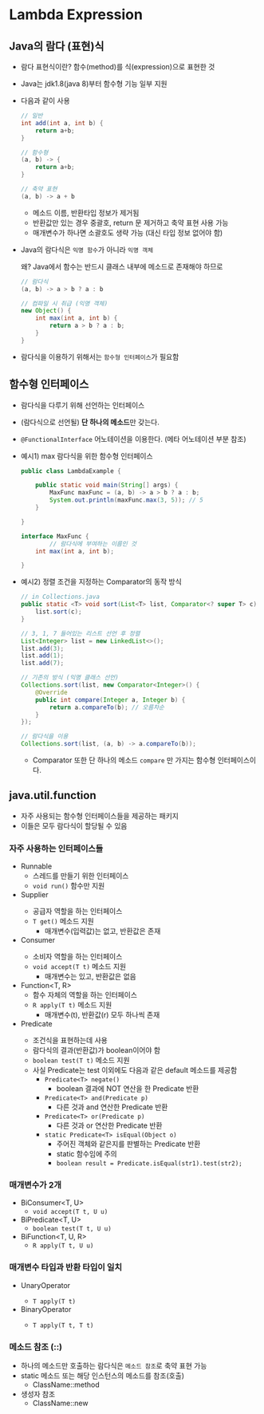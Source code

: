 # Lambda Expression

## Java의 람다 (표현)식

- 람다 표현식이란? 함수(method)를 식(expression)으로 표현한 것
- Java는 jdk1.8(java 8)부터 함수형 기능 일부 지원
- 다음과 같이 사용
    
    ```java
    // 일반
    int add(int a, int b) {
    	return a+b;
    }
    
    // 함수형
    (a, b) -> {
    	return a+b;
    }
    
    // 축약 표현
    (a, b) -> a + b
    
    ```
    
    - 메소드 이름, 반환타입 정보가 제거됨
    - 반환값만 있는 경우 중괄호, return 문 제거하고 축약 표현 사용 가능
    - 매개변수가 하나면 소괄호도 생략 가능 (대신 타입 정보 없어야 함)
- Java의 람다식은 `익명 함수`가 아니라 `익명 객체`
    
    왜? Java에서 함수는 반드시 클래스 내부에 메소드로 존재해야 하므로
    
    ```java
    // 람다식
    (a, b) -> a > b ? a : b
    
    // 컴파일 시 취급 (익명 객체)
    new Object() {
    	int max(int a, int b) {
    		return a > b ? a : b;
    	}
    }
    ```
    
- 람다식을 이용하기 위해서는 `함수형 인터페이스`가 필요함

## 함수형 인터페이스

- 람다식을 다루기 위해 선언하는 인터페이스
- (람다식으로 선언될) **단 하나의 메소드**만 갖는다.
- `@FunctionalInterface` 어노테이션을 이용한다. (메타 어노테이션 부분 참조)
- 예시1) max 람다식을 위한 함수형 인터페이스
    
    ```java
    public class LambdaExample {
    
        public static void main(String[] args) {
            MaxFunc maxFunc = (a, b) -> a > b ? a : b;
            System.out.println(maxFunc.max(3, 5)); // 5
        }
    
    }
    
    interface MaxFunc {
    		// 람다식에 부여하는 이름인 것
        int max(int a, int b);
    
    }
    ```
    
- 예시2) 정렬 조건을 지정하는 Comparator의 동작 방식
    
    ```java
    // in Collections.java
    public static <T> void sort(List<T> list, Comparator<? super T> c) {
        list.sort(c);
    }
    ```
    
    ```java
    // 3, 1, 7 들어있는 리스트 선언 후 정렬
    List<Integer> list = new LinkedList<>();
    list.add(3);
    list.add(1);
    list.add(7);
    
    // 기존의 방식 (익명 클래스 선언)
    Collections.sort(list, new Comparator<Integer>() {
        @Override
        public int compare(Integer a, Integer b) {
            return a.compareTo(b); // 오름차순
        }
    });
    
    // 람다식을 이용
    Collections.sort(list, (a, b) -> a.compareTo(b));
    ```
    
    - Comparator 또한 단 하나의 메소드 `compare` 만 가지는 함수형 인터페이스이다.

## java.util.function

- 자주 사용되는 함수형 인터페이스들을 제공하는 패키지
- 이들은 모두 람다식이 할당될 수 있음

### 자주 사용하는 인터페이스들

- Runnable
    - 스레드를 만들기 위한 인터페이스
    - `void run()` 함수만 지원
- Supplier<T>
    - 공급자 역할을 하는 인터페이스
    - `T get()` 메소드 지원
        - 매개변수(입력값)는 없고, 반환값은 존재
- Consumer<T>
    - 소비자 역할을 하는 인터페이스
    - `void accept(T t)` 메소드 지원
        - 매개변수는 있고, 반환값은 없음
- Function<T, R>
    - 함수 자체의 역할을 하는 인터페이스
    - `R apply(T t)` 메소드 지원
        - 매개변수(t), 반환값(r) 모두 하나씩 존재
- Predicate<T>
    - 조건식을 표현하는데 사용
    - 람다식의 결과(반환값)가 boolean이어야 함
    - `boolean test(T t)` 메소드 지원
    - 사실 Predicate는 test 이외에도 다음과 같은 default 메소드를 제공함
        - `Predicate<T> negate()`
            - boolean 결과에 NOT 연산을 한 Predicate 반환
        - `Predicate<T> and(Predicate p)`
            - 다른 것과 and 연산한 Predicate 반환
        - `Predicate<T> or(Predicate p)`
            - 다른 것과 or 연산한 Predicate 반환
        - `static Predicate<T> isEqual(Object o)`
            - 주어진 객체와 같은지를 판별하는 Predicate 반환
            - static 함수임에 주의
            - `boolean result = Predicate.isEqual(str1).test(str2);`

### 매개변수가 2개

- BiConsumer<T, U>
    - `void accept(T t, U u)`
- BiPredicate<T, U>
    - `boolean test(T t, U u)`
- BiFunction<T, U, R>
    - `R apply(T t, U u)`

### 매개변수 타입과 반환 타입이 일치

- UnaryOperator<T>
    - `T apply(T t)`
- BinaryOperator<T>
    - `T apply(T t, T t)`

### 메소드 참조 (::)

- 하나의 메소드만 호출하는 람다식은 `메소드 참조`로 축약 표현 가능
- static 메소드 또는 해당 인스턴스의 메소드를 참조(호출)
    - ClassName::method
- 생성자 참조
    - ClassName::new
